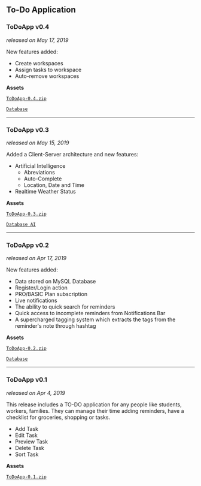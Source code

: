 ## To-Do Application

### ToDoApp v0.4
_released on May 17, 2019_

New features added:
- Create workspaces
- Assign tasks to workspace
- Auto-remove workspaces

**Assets**

[`ToDoApp-0.4.zip`](https://github.com/ps-ds-lab/2019-30235-catamold/archive/v0.4.zip)

[`Database`](https://github.com/ps-ds-lab/2019-30235-catamold/releases/download/v0.4/Database.sql)

***

### ToDoApp v0.3
_released on May 15, 2019_

Added a Client-Server architecture and new features:
* Artificial Intelligence
	* Abreviations
	* Auto-Complete
	* Location, Date and Time
* Realtime Weather Status

**Assets**

[`ToDoApp-0.3.zip`](https://github.com/ps-ds-lab/2019-30235-catamold/archive/v0.3.zip)

[`Database AI`](https://github.com/ps-ds-lab/2019-30235-catamold/releases/download/v0.3/AIDatabase.sql)

***

### ToDoApp v0.2
_released on Apr 17, 2019_

New features added:
- Data stored on MySQL Database
- Register/Login action
- PRO/BASIC Plan subscription
- Live notifications 
- The ability to quick search for reminders
- Quick access to incomplete reminders from Notifications Bar
- A supercharged tagging system which extracts the tags from the reminder's note through hashtag

**Assets**

[`ToDoApp-0.2.zip`](https://github.com/ps-ds-lab/2019-30235-catamold/releases/download/v0.2/ToDoApp-0.2.zip)

[`Database`](https://github.com/ps-ds-lab/2019-30235-catamold/releases/download/v0.2/Database.sql)

***

### ToDoApp v0.1
_released on Apr 4, 2019_

This release includes a TO-DO application for any people like students, workers, families. They can manage their time adding reminders, have a checklist for groceries, shopping or tasks.
- Add Task
- Edit Task
- Preview Task
- Delete Task
- Sort Task

**Assets**

[`ToDoApp-0.1.zip`](https://github.com/ps-ds-lab/2019-30235-catamold/releases/download/v0.1/ToDoApp-0.1.zip)
